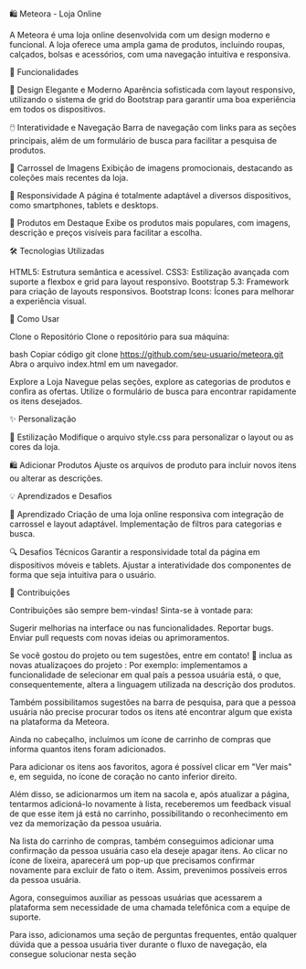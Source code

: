 🛍️ Meteora - Loja Online

A Meteora é uma loja online desenvolvida com um design moderno e funcional. A loja oferece uma ampla gama de produtos, incluindo roupas, calçados, bolsas e acessórios, com uma navegação intuitiva e responsiva.

🚀 Funcionalidades

🎨 Design Elegante e Moderno Aparência sofisticada com layout responsivo, utilizando o sistema de grid do Bootstrap para garantir uma boa experiência em todos os dispositivos.

🖱️ Interatividade e Navegação Barra de navegação com links para as seções principais, além de um formulário de busca para facilitar a pesquisa de produtos.

📸 Carrossel de Imagens Exibição de imagens promocionais, destacando as coleções mais recentes da loja.

📱 Responsividade A página é totalmente adaptável a diversos dispositivos, como smartphones, tablets e desktops.

🛒 Produtos em Destaque Exibe os produtos mais populares, com imagens, descrição e preços visíveis para facilitar a escolha.

🛠️ Tecnologias Utilizadas

HTML5: Estrutura semântica e acessível. CSS3: Estilização avançada com suporte a flexbox e grid para layout responsivo. Bootstrap 5.3: Framework para criação de layouts responsivos. Bootstrap Icons: Ícones para melhorar a experiência visual.

🎯 Como Usar

Clone o Repositório Clone o repositório para sua máquina:

bash Copiar código git clone https://github.com/seu-usuario/meteora.git Abra o arquivo index.html em um navegador.

Explore a Loja Navegue pelas seções, explore as categorias de produtos e confira as ofertas. Utilize o formulário de busca para encontrar rapidamente os itens desejados.

✨ Personalização

🎨 Estilização Modifique o arquivo style.css para personalizar o layout ou as cores da loja.

🛍️ Adicionar Produtos Ajuste os arquivos de produto para incluir novos itens ou alterar as descrições.

💡 Aprendizados e Desafios

📘 Aprendizado Criação de uma loja online responsiva com integração de carrossel e layout adaptável. Implementação de filtros para categorias e busca.

🔍 Desafios Técnicos Garantir a responsividade total da página em dispositivos móveis e tablets. Ajustar a interatividade dos componentes de forma que seja intuitiva para o usuário.

🤝 Contribuições

Contribuições são sempre bem-vindas! Sinta-se à vontade para:

Sugerir melhorias na interface ou nas funcionalidades. Reportar bugs. Enviar pull requests com novas ideias ou aprimoramentos.

Se você gostou do projeto ou tem sugestões, entre em contato! 🚀  inclua as novas atualizaçoes do projeto : Por exemplo: implementamos a funcionalidade de selecionar em qual país a pessoa usuária está, o que, consequentemente, altera a linguagem utilizada na descrição dos produtos.

Também possibilitamos sugestões na barra de pesquisa, para que a pessoa usuária não precise procurar todos os itens até encontrar algum que exista na plataforma da Meteora.

Ainda no cabeçalho, incluímos um ícone de carrinho de compras que informa quantos itens foram adicionados.

Para adicionar os itens aos favoritos, agora é possível clicar em "Ver mais" e, em seguida, no ícone de coração no canto inferior direito.

Além disso, se adicionarmos um item na sacola e, após atualizar a página, tentarmos adicioná-lo novamente à lista, receberemos um feedback visual de que esse item já está no carrinho, possibilitando o reconhecimento em vez da memorização da pessoa usuária.

Na lista do carrinho de compras, também conseguimos adicionar uma confirmação da pessoa usuária caso ela deseje apagar itens. Ao clicar no ícone de lixeira, aparecerá um pop-up que precisamos confirmar novamente para excluir de fato o item. Assim, prevenimos possíveis erros da pessoa usuária.

Agora, conseguimos auxiliar as pessoas usuárias que acessarem a plataforma sem necessidade de uma chamada telefônica com a equipe de suporte.

Para isso, adicionamos uma seção de perguntas frequentes, então qualquer dúvida que a pessoa usuária tiver durante o fluxo de navegação, ela consegue solucionar nesta seção
